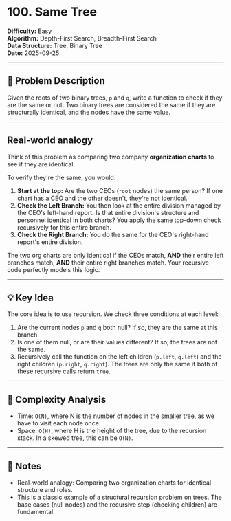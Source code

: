 # 100. Same Tree

**Difficulty:** Easy  
**Algorithm:** Depth-First Search, Breadth-First Search  
**Data Structure:** Tree, Binary Tree  
**Date:** 2025-09-25  

---

## 📝 Problem Description
Given the roots of two binary trees, `p` and `q`, write a function to check if they are the same or not. Two binary trees are considered the same if they are structurally identical, and the nodes have the same value.

---

## Real-world analogy
Think of this problem as comparing two company **organization charts** to see if they are identical.

To verify they're the same, you would:

1.  **Start at the top:** Are the two CEOs (`root` nodes) the same person? If one chart has a CEO and the other doesn't, they're not identical.
2.  **Check the Left Branch:** You then look at the entire division managed by the CEO's left-hand report. Is that entire division's structure and personnel identical in both charts? You apply the same top-down check recursively for this entire branch.
3.  **Check the Right Branch:** You do the same for the CEO's right-hand report's entire division.

The two org charts are only identical if the CEOs match, **AND** their entire left branches match, **AND** their entire right branches match. Your recursive code perfectly models this logic.

---

## 💡 Key Idea
The core idea is to use recursion. We check three conditions at each level:
1.  Are the current nodes `p` and `q` both null? If so, they are the same at this branch.
2.  Is one of them null, or are their values different? If so, the trees are not the same.
3.  Recursively call the function on the left children (`p.left`, `q.left`) and the right children (`p.right`, `q.right`). The trees are only the same if both of these recursive calls return `true`.

---

## 🧮 Complexity Analysis
- Time: `O(N)`, where N is the number of nodes in the smaller tree, as we have to visit each node once.
- Space: `O(H)`, where H is the height of the tree, due to the recursion stack. In a skewed tree, this can be `O(N)`.

---

## 📖 Notes
- Real-world analogy: Comparing two organization charts for identical structure and roles.
- This is a classic example of a structural recursion problem on trees. The base cases (null nodes) and the recursive step (checking children) are fundamental.
